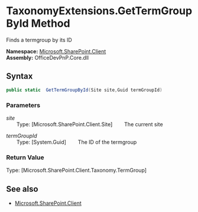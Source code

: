 # TaxonomyExtensions.GetTermGroupById Method  
Finds a termgroup by its ID  

**Namespace:** [Microsoft.SharePoint.Client](Microsoft.SharePoint.Client.md)  
**Assembly:** OfficeDevPnP.Core.dll  
## Syntax
```C#
public static  GetTermGroupById(Site site,Guid termGroupId)
```
### Parameters
*site*  
&emsp;&emsp;Type: [Microsoft.SharePoint.Client.Site] 
&emsp;&emsp;The current site  
  
*termGroupId*  
&emsp;&emsp;Type: [System.Guid] 
&emsp;&emsp;The ID of the termgroup  
  
### Return Value
Type: [Microsoft.SharePoint.Client.Taxonomy.TermGroup]  


## See also
- [Microsoft.SharePoint.Client](Microsoft.SharePoint.Client.md)
